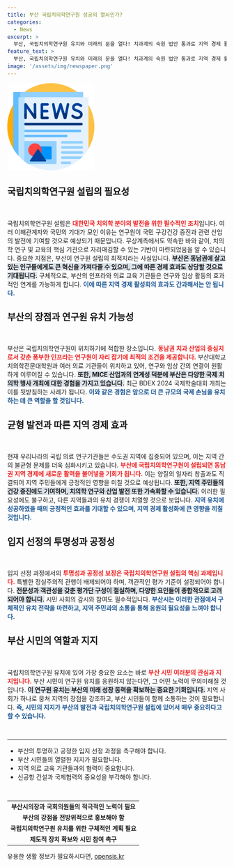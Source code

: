 ```yaml
---
title: 부산 국립치의학연구원 성공의 열쇠인가?
categories:
  - News
excerpt: >
  부산, 국립치의학연구원 유치와 미래의 문을 열다! 치과계의 숙원 법안 통과로 지역 경제 활성화와 글로벌 의료도시 도약이 기대된다. 부산 시민의 응원이 절실하니다!
feature_text: >
  부산, 국립치의학연구원 유치와 미래의 문을 열다! 치과계의 숙원 법안 통과로 지역 경제 활성화와 글로벌 의료도시 도약이 기대된다. 부산 시민의 응원이 절실하니다!
image: '/assets/img/newspaper.png'
---
```


<p><img src="/assets/img/newspaper.png" alt="kimp 속보" /></p>

<h2 data-ke-size="size26">국립치의학연구원 설립의 필요성</h2>

<p data-ke-size="size16">&nbsp;</p>

<p>국립치의학연구원 설립은 <b><span style="color: #ee2323;">대한민국 치의학 분야의 발전을 위한 필수적인 조치</span></b>입니다. 여러 이해관계자와 국민의 기대가 모인 이유는 연구원이 국민 구강건강 증진과 관련 산업의 발전에 기여할 것으로 예상되기 때문입니다. 무상계측에서도 약속한 바와 같이, 치의학 연구 및 교육의 핵심 기관으로 자리매김할 수 있는 기반이 마련되었음을 알 수 있습니다. 중요한 지점은, 부산이 연구원 설립의 최적지라는 사실입니다. <b><span style="background-color: #21538527;">부산은 동남권에 살고 있는 인구들에게도 큰 혁신을 가져다줄 수 있으며, 그에 따른 경제 효과도 상당할 것으로 기대됩니다.</span></b> 구체적으로, 부산의 인프라와 의료 교육 기관들은 연구와 임상 활동의 효과적인 연계를 가능하게 합니다. <b><span style="color: #1a5490;">이에 따른 지역 경제 활성화의 효과도 간과해서는 안 됩니다.</span></b></p>

<h2 data-ke-size="size26">부산의 장점과 연구원 유치 가능성</h2>

<p data-ke-size="size16">&nbsp;</p>

<p>부산은 국립치의학연구원이 위치하기에 적합한 장소입니다. <b><span style="color: #ee2323;">동남권 치과 산업의 중심지로서 갖춘 풍부한 인프라는 연구원이 자리 잡기에 최적의 조건을 제공합니다.</span></b> 부산대학교 치의학전문대학원과 여러 의료 기관들이 위치하고 있어, 연구와 임상 간의 연결이 원활하게 이루어질 수 있습니다. <b><span style="background-color: #21538527;">또한, MICE 산업과의 연계성 덕분에 부산은 다양한 국제 치의학 행사 개최에 대한 경험을 가지고 있습니다.</span></b> 최근 BDEX 2024 국제학술대회 개최는 이를 뒷받침하는 사례가 됩니다. <b><span style="color: #1a5490;">이와 같은 경험은 앞으로 더 큰 규모의 국제 손님을 유치하는 데 큰 역할을 할 것입니다.</span></b></p>

<h2 data-ke-size="size26">균형 발전과 따른 지역 경제 효과</h2>

<p data-ke-size="size16">&nbsp;</p>

<p>현재 우리나라의 국립 의료 연구기관들은 수도권 지역에 집중되어 있으며, 이는 지역 간의 불균형 문제를 더욱 심화시키고 있습니다. <b><span style="color: #ee2323;">부산에 국립치의학연구원이 설립되면 동남권 지역 경제에 새로운 활력을 불어넣을 기회가 됩니다.</span></b> 이는 양질의 일자리 창출과도 직결되어 지역 주민들에게 긍정적인 영향을 미칠 것으로 예상됩니다. <b><span style="background-color: #21538527;">또한, 지역 주민들의 건강 증진에도 기여하며, 치의학 연구와 산업 발전 또한 가속화할 수 있습니다.</span></b> 이러한 필요성에도 불구하고, 다른 지역들과의 유치 경쟁이 치열할 것으로 보입니다. <b><span style="color: #1a5490;">지역 유치에 성공하였을 때의 긍정적인 효과를 기대할 수 있으며, 지역 경제 활성화에 큰 영향을 끼칠 것입니다.</span></b></p>

<h2 data-ke-size="size26">입지 선정의 투명성과 공정성</h2>

<p data-ke-size="size16">&nbsp;</p>

<p>입지 선정 과정에서의 <b><span style="color: #ee2323;">투명성과 공정성 보장은 국립치의학연구원 설립의 핵심 과제입니다.</span></b> 특별한 정실주의적 관행이 배제되어야 하며, 객관적인 평가 기준이 설정되어야 합니다. <b><span style="background-color: #21538527;">전문성과 객관성을 갖춘 평가단 구성이 절실하며, 다양한 요인들이 종합적으로 고려되어야 합니다.</span></b> 시민 사회의 감시와 참여도 필수적입니다. <b><span style="color: #1a5490;">부산시는 이러한 관점에서 구체적인 유치 전략을 마련하고, 지역 주민과의 소통을 통해 응원의 필요성을 느껴야 합니다.</span></b></p>

<h2 data-ke-size="size26">부산 시민의 역할과 지지</h2>

<p data-ke-size="size16">&nbsp;</p>

<p>국립치의학연구원 유치에 있어 가장 중요한 요소는 바로 <b><span style="color: #ee2323;">부산 시민 여러분의 관심과 지지입니다.</span></b> 부산 시민이 연구원 유치를 응원하지 않는다면, 그 어떤 노력이 무의미해질 것입니다. <b><span style="background-color: #21538527;">이 연구원 유치는 부산의 미래 성장 동력을 확보하는 중요한 기회입니다.</span></b> 지역 사회가 하나로 뭉쳐 지역의 장점을 강조하고, 부산 시민들이 함께 소통하는 것이 필요합니다. <b><span style="color: #1a5490;">즉, 시민의 지지가 부산의 발전과 국립치의학연구원 설립에 있어서 매우 중요하다고 할 수 있습니다.</span></b> </p>

<p data-ke-size="size16">&nbsp;</p>

<hr/>

<ul>
<li>부산의 투명하고 공정한 입지 선정 과정을 촉구해야 합니다.</li>
<li>부산 시민들의 열렬한 지지가 필요합니다.</li>
<li>지역 의료 교육 기관들과의 협력이 중요합니다.</li>
<li>신공항 건설과 국제협력의 중요성을 부각해야 합니다.</li>
</ul>

<p data-ke-size="size16">&nbsp;</p>

<table>
<tr>
<td style="text-align: center; height: 17px;"><b>부산시의장과 국회의원들의 적극적인 노력이 필요</b></td>
</tr>
<tr>
<td style="text-align: center; height: 17px;"><b>부산의 강점을 전방위적으로 홍보해야 함</b></td>
</tr>
<tr>
<td style="text-align: center; height: 17px;"><b>국립치의학연구원 유치를 위한 구체적인 계획 필요</b></td>
</tr>
<tr>
<td style="text-align: center; height: 17px;"><b>제도적 장치 확보와 시민 참여 촉구</b></td>
</tr>
</table>
유용한 생활 정보가 필요하시다면, <a href="https://opensis.kr" rel="dofollow">opensis.kr</a>


